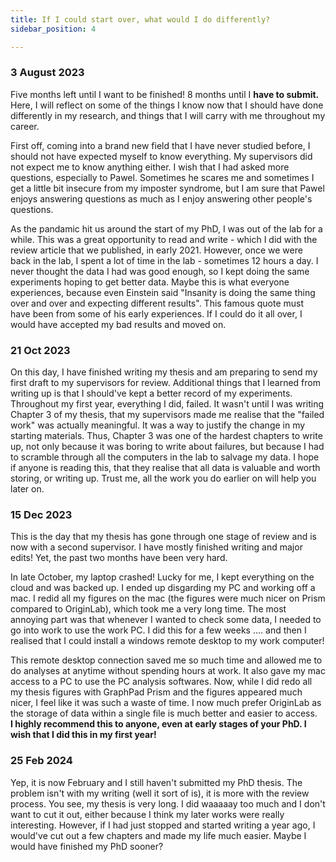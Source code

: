 ```yaml
---
title: If I could start over, what would I do differently?
sidebar_position: 4

---
```

### 3 August 2023
Five months left until I want to be finished! 8 months until I **have to submit.** Here, I will reflect on some of the things I know now that I should have done differently in my research, and things that I will carry with me throughout my career. 

First off, coming into a brand new field that I have never studied before, I should not have expected myself to know everything. My supervisors did not expect me to know anything either. I wish that I had asked more questions, especially to Pawel. Sometimes he scares me and sometimes I get a little bit insecure from my imposter syndrome, but I am sure that Pawel enjoys answering questions as much as I enjoy answering other people's questions. 

As the pandamic hit us around the start of my PhD, I was out of the lab for a while. This was a great opportunity to read and write - which I did with the review article that we published, in early 2021. However, once we were back in the lab, I spent a lot of time in the lab - sometimes 12 hours a day. I never thought the data I had was good enough, so I kept doing the same experiments hoping to get better data. Maybe this is what everyone experiences, because even Einstein said "Insanity is doing the same thing over and over and expecting different results". This famous quote must have been from some of his early experiences. If I could do it all over, I would have accepted my bad results and moved on. 

### 21 Oct 2023
On this day, I have finished writing my thesis and am preparing to send my first draft to my supervisors for review. Additional things that I learned from writing up is that I should've kept a better record of my experiments. Throughout my first year, everything I did, failed. It wasn't until I was writing Chapter 3 of my thesis, that my supervisors made me realise that the "failed work" was actually meaningful. It was a way to justify the change in my starting materials. Thus, Chapter 3 was one of the hardest chapters to write up, not only because it was boring to write about failures, but because I had to scramble through all the computers in the lab to salvage my data. I hope if anyone is reading this, that they realise that all data is valuable and worth storing, or writing up. Trust me, all the work you do earlier on will help you later on.

### 15 Dec 2023
This is the day that my thesis has gone through one stage of review and is now with a second supervisor. I have mostly finished writing and major edits! Yet, the past two months have been very hard. 

In late October, my laptop crashed! Lucky for me, I kept everything on the cloud and was backed up. I ended up disgarding my PC and working off a mac. I redid all my figures on the mac (the figures were much nicer on Prism compared to OriginLab), which took me a very long time. The most annoying part was that whenever I wanted to check some data, I needed to go into work to use the work PC. I did this for a few weeks .... and then I realised that I could install a windows remote desktop to my work computer! 

This remote desktop connection saved me so much time and allowed me to do analyses at anytime without spending hours at work. It also gave my mac access to a PC to use the PC analysis softwares. Now, while I did redo all my thesis figures with GraphPad Prism and the figures appeared much nicer, I feel like it was such a waste of time. I now much prefer OriginLab as the storage of data within a single file is much better and easier to access.  
**I highly recommend this to anyone, even at early stages of your PhD. I wish that I did this in my first year!**

### 25 Feb 2024
Yep, it is now February and I still haven't submitted my PhD thesis. The problem isn't with my writing (well it sort of is), it is more with the review process. You see, my thesis is very long. I did waaaaay too much and I don't want to cut it out, either because I think my later works were really interesting. However, if I had just stopped and started writing a year ago, I would've cut out a few chapters and made my life much easier. Maybe I would have finished my PhD sooner? 


